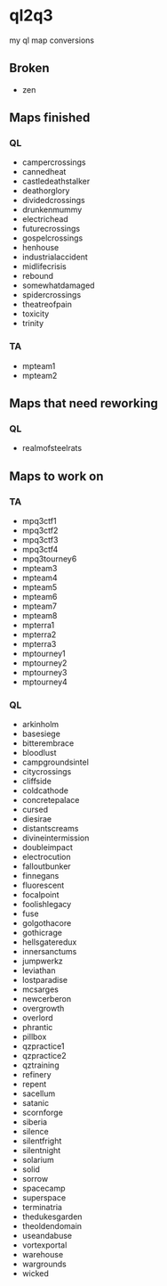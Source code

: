 # ql2q3
my ql map conversions

## Broken

* zen

## Maps finished

### QL

* campercrossings
* cannedheat
* castledeathstalker
* deathorglory
* dividedcrossings
* drunkenmummy
* electrichead
* futurecrossings
* gospelcrossings
* henhouse
* industrialaccident
* midlifecrisis
* rebound
* somewhatdamaged
* spidercrossings
* theatreofpain
* toxicity
* trinity

### TA

* mpteam1
* mpteam2

## Maps that need reworking

### QL

* realmofsteelrats

## Maps  to work on

### TA

* mpq3ctf1
* mpq3ctf2
* mpq3ctf3
* mpq3ctf4
* mpq3tourney6
* mpteam3
* mpteam4
* mpteam5
* mpteam6
* mpteam7
* mpteam8
* mpterra1
* mpterra2
* mpterra3
* mptourney1
* mptourney2
* mptourney3
* mptourney4

### QL

* arkinholm
* basesiege
* bitterembrace
* bloodlust
* campgroundsintel
* citycrossings
* cliffside
* coldcathode
* concretepalace
* cursed
* diesirae
* distantscreams
* divineintermission
* doubleimpact
* electrocution
* falloutbunker
* finnegans
* fluorescent
* focalpoint
* foolishlegacy
* fuse
* golgothacore
* gothicrage
* hellsgateredux
* innersanctums
* jumpwerkz
* leviathan
* lostparadise
* mcsarges
* newcerberon
* overgrowth
* overlord
* phrantic
* pillbox
* qzpractice1
* qzpractice2
* qztraining
* refinery
* repent
* sacellum
* satanic
* scornforge
* siberia
* silence
* silentfright
* silentnight
* solarium
* solid
* sorrow
* spacecamp
* superspace
* terminatria
* thedukesgarden
* theoldendomain
* useandabuse
* vortexportal
* warehouse
* wargrounds
* wicked
